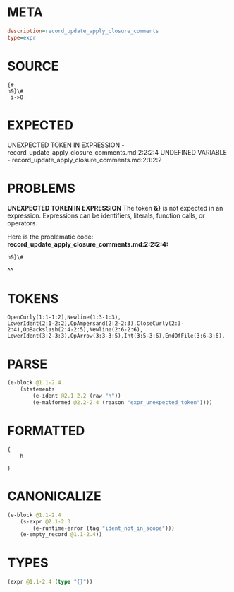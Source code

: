 # META
~~~ini
description=record_update_apply_closure_comments
type=expr
~~~
# SOURCE
~~~roc
{#
h&}\#
 i->0
~~~
# EXPECTED
UNEXPECTED TOKEN IN EXPRESSION - record_update_apply_closure_comments.md:2:2:2:4
UNDEFINED VARIABLE - record_update_apply_closure_comments.md:2:1:2:2
# PROBLEMS
**UNEXPECTED TOKEN IN EXPRESSION**
The token **&}** is not expected in an expression.
Expressions can be identifiers, literals, function calls, or operators.

Here is the problematic code:
**record_update_apply_closure_comments.md:2:2:2:4:**
```roc
h&}\#
```
 ^^


# TOKENS
~~~zig
OpenCurly(1:1-1:2),Newline(1:3-1:3),
LowerIdent(2:1-2:2),OpAmpersand(2:2-2:3),CloseCurly(2:3-2:4),OpBackslash(2:4-2:5),Newline(2:6-2:6),
LowerIdent(3:2-3:3),OpArrow(3:3-3:5),Int(3:5-3:6),EndOfFile(3:6-3:6),
~~~
# PARSE
~~~clojure
(e-block @1.1-2.4
	(statements
		(e-ident @2.1-2.2 (raw "h"))
		(e-malformed @2.2-2.4 (reason "expr_unexpected_token"))))
~~~
# FORMATTED
~~~roc
{
	h
	
}
~~~
# CANONICALIZE
~~~clojure
(e-block @1.1-2.4
	(s-expr @2.1-2.3
		(e-runtime-error (tag "ident_not_in_scope")))
	(e-empty_record @1.1-2.4))
~~~
# TYPES
~~~clojure
(expr @1.1-2.4 (type "{}"))
~~~
